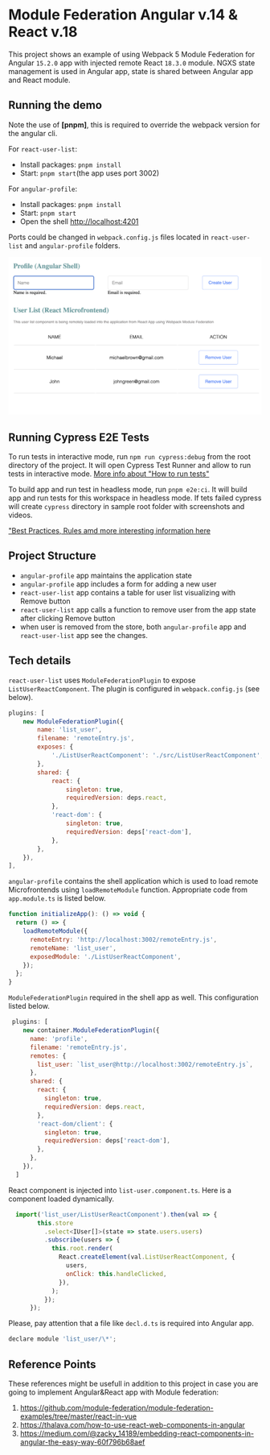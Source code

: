 # Module Federation Angular v.14 & React v.18

This project shows an example of using Webpack 5 Module Federation for Angular `15.2.0` app with injected remote React `18.3.0` module. NGXS state management is used in Angular app, state is shared between Angular app and React module.

## Running the demo

Note the use of **[pnpm]**, this is required to override the webpack version for the angular cli.

For `react-user-list`:

- Install packages: `pnpm install`
- Start: `pnpm start`(the app uses port 3002)

For `angular-profile`:

- Install packages: `pnpm install`
- Start: `pnpm start`
- Open the shell <http://localhost:4201>

Ports could be changed in `webpack.config.js` files located in `react-user-list` and `angular-profile` folders.

![App Screenshot](shell.png)

## Running Cypress E2E Tests

To run tests in interactive mode, run  `npm run cypress:debug` from the root directory of the project. It will open Cypress Test Runner and allow to run tests in interactive mode. [More info about "How to run tests"](../../cypress/README.md#how-to-run-tests)

To build app and run test in headless mode, run `pnpm e2e:ci`. It will build app and run tests for this workspace in headless mode. If tets failed cypress will create `cypress` directory in sample root folder with screenshots and videos.

["Best Practices, Rules amd more interesting information here](../../cypress/README.md)

## Project Structure

- `angular-profile` app maintains the application state
- `angular-profile` app includes a form for adding a new user
- `react-user-list` app contains a table for user list visualizing with Remove button
- `react-user-list` app calls a function to remove user from the app state after clicking Remove button
- when user is removed from the store, both `angular-profile` app and `react-user-list` app
see the changes.

## Tech details

`react-user-list` uses `ModuleFederationPlugin` to expose `ListUserReactComponent`. The plugin is configured in `webpack.config.js` (see below).  

```js
plugins: [
    new ModuleFederationPlugin({
        name: 'list_user',
        filename: 'remoteEntry.js',
        exposes: {
            './ListUserReactComponent': './src/ListUserReactComponent',
        },
        shared: {
            react: {
                singleton: true,
                requiredVersion: deps.react,
            },
            'react-dom': {
                singleton: true,
                requiredVersion: deps['react-dom'],
            },
        },
    }),
],
```

`angular-profile` contains the shell application which is used to load remote Microfrontends using `loadRemoteModule` function. Appropriate code from `app.module.ts` is listed below.

```js
function initializeApp(): () => void {
  return () => {
    loadRemoteModule({
      remoteEntry: 'http://localhost:3002/remoteEntry.js',
      remoteName: 'list_user',
      exposedModule: './ListUserReactComponent',
    });
  };
}
```

`ModuleFederationPlugin` required in the shell app as well. This configuration listed below.

```js
 plugins: [
    new container.ModuleFederationPlugin({
      name: 'profile',
      filename: 'remoteEntry.js',
      remotes: {
        list_user: `list_user@http://localhost:3002/remoteEntry.js`,
      },
      shared: {
        react: {
          singleton: true,
          requiredVersion: deps.react,
        },
        'react-dom/client': {
          singleton: true,
          requiredVersion: deps['react-dom'],
        },
      },
    }),
  ]
```

React component is injected into `list-user.component.ts`. Here is a component loaded dynamically.

```js
  import('list_user/ListUserReactComponent').then(val => {
        this.store
          .select<IUser[]>(state => state.users.users)
          .subscribe(users => {
            this.root.render(
              React.createElement(val.ListUserReactComponent, {
                users,
                onClick: this.handleClicked,
              }),
            );
          });
      });
```

Please, pay attention that a file like `decl.d.ts` is required into Angular app.

```js
declare module 'list_user/\*';
```

## Reference Points

These references might be usefull in addition to this project in case you are going to implement Angular&React app with Module federation:

1. <https://github.com/module-federation/module-federation-examples/tree/master/react-in-vue>
2. <https://thalava.com/how-to-use-react-web-components-in-angular>
3. <https://medium.com/@zacky_14189/embedding-react-components-in-angular-the-easy-way-60f796b68aef>
